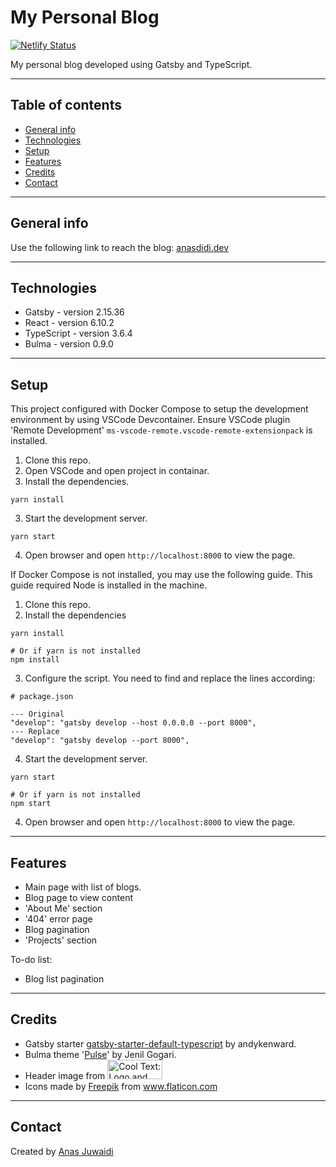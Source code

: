 # My Personal Blog

[![Netlify Status](https://api.netlify.com/api/v1/badges/9258c80b-c925-48fc-822f-bc3ad72be1d8/deploy-status)](https://app.netlify.com/sites/anasdidi-dev/deploys)

My personal blog developed using Gatsby and TypeScript.

---

## Table of contents
* [General info](#general-info)
* [Technologies](#technologies)
* [Setup](#setup)
* [Features](#features)
* [Credits](#credits)
* [Contact](#contact)

---

## General info
Use the following link to reach the blog: [anasdidi.dev](https://anasdidi.dev/)

---

## Technologies
* Gatsby - version 2.15.36
* React - version 6.10.2
* TypeScript - version 3.6.4
* Bulma - version 0.9.0

---

## Setup
This project configured with Docker Compose to setup the development environment by using VSCode Devcontainer.
Ensure VSCode plugin 'Remote Development' `ms-vscode-remote.vscode-remote-extensionpack` is installed.

1. Clone this repo.
2. Open VSCode and open project in containar.
3. Install the dependencies.
```
yarn install
```
3. Start the development server.
```
yarn start
```
4. Open browser and open `http://localhost:8000` to view the page.

If Docker Compose is not installed, you may use the following guide.
This guide required Node is installed in the machine.

1. Clone this repo.
2. Install the dependencies
```
yarn install

# Or if yarn is not installed
npm install
```
3. Configure the script. You need to find and replace the lines according:
```
# package.json

--- Original
"develop": "gatsby develop --host 0.0.0.0 --port 8000",
--- Replace
"develop": "gatsby develop --port 8000",
```
4. Start the development server.
```
yarn start

# Or if yarn is not installed
npm start
```
4. Open browser and open `http://localhost:8000` to view the page.

---

## Features
* Main page with list of blogs.
* Blog page to view content
* 'About Me' section
* '404' error page
* Blog pagination
* 'Projects' section

To-do list:
* Blog list pagination

---

## Credits
* Gatsby starter [gatsby-starter-default-typescript](https://www.gatsbyjs.org/starters/andykenward/gatsby-starter-default-typescript/) by andykenward.
* Bulma theme '[Pulse](https://jenil.github.io/bulmaswatch/pulse/)' by Jenil Gogari.
* Header image from <a href="http://cooltext.com" target="_top"><img src="https://cooltext.com/images/ct_button.gif" width="88" height="31" alt="Cool Text: Logo and Graphics Generator" /></a>
* Icons made by <a href="https://www.flaticon.com/authors/freepik" title="Freepik">Freepik</a> from <a href="https://www.flaticon.com/" title="Flaticon"> www.flaticon.com</a>

---

## Contact
Created by [Anas Juwaidi](mailto:anas.didi95@gmail.com)
